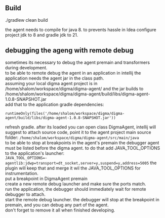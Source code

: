 

## Build
./gradlew clean build

the agent needs to compile for java 8. to prevents hassle in Idea configure project jdk to 8 and gradle jdk to 21.





## debugging the ageng with remote debug
sometimes its necessary to debug the agent premain and transformers during development.<br>
to be able to remote debug the agent in an application in intellij the application needs the agent
jar in the class path.<br>
assuming your local digma agent project is in /home/shalom/workspace/digma/digma-agent/ and the jar builds to
/home/shalom/workspace/digma/digma-agent/build/libs/digma-agent-1.0.8-SNAPSHOT.jar<br>
add that to the application gradle dependencies:<br>
```
runtimeOnly(files('/home/shalom/workspace/digma/digma-agent/build/libs/digma-agent-1.0.8-SNAPSHOT.jar'))
```
refresh gradle. after its loaded you can open class DigmaAgent, intellij will suggest to attach source code, point it to the 
agent project main source folder:
```/home/shalom/workspace/digma/digma-agent/src/main/java```
<br>
to be able to stop at breakpoints in the agent's premain the debugger agent must be listed before the digma agent.
to do that add JAVA_TOOL_OPTIONS to the application's launcher:<br>
```JAVA_TOOL_OPTIONS=-agentlib:jdwp=transport=dt_socket,server=y,suspend=y,address=5005```
the plugin will keep that and merge it wil the JAVA_TOOL_OPTIONS for instrumentation.<br>
put a breakpoint in DigmaAgent premain<br>
create a new remote debug launcher and make sure the ports match.<br>
run the application, the debugger should immediately wait for remote debugger to attach.<br>
start the remote debug launcher.
the debugger will stop at the breakpoint in premain, and you can debug any part of the agent.<br>
don't forget to remove it all when finished developing.<br>